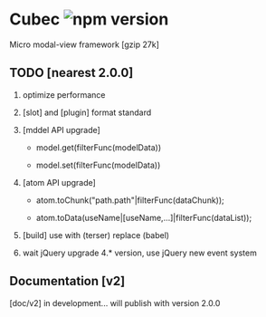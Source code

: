 # Cubec ![npm version](https://img.shields.io/npm/v/cubec.svg?label=cubec&style=flat-square&maxAge=3600)

Micro modal-view framework [gzip 27k]

## TODO [nearest 2.0.0]

1. optimize performance

2. [slot] and [plugin] format standard

3. [mddel API upgrade]

   - model.get(filterFunc(modelData))

   - model.set(filterFunc(modelData))

4. [atom API upgrade]

   - atom.toChunk("path.path"|filterFunc(dataChunk));

   - atom.toData(useName|[useName,...]|filterFunc(dataList));

5. [build] use with (terser) replace (babel)

6. wait jQuery upgrade 4.* version, use jQuery new event system

## Documentation [v2]

[doc/v2] in development... will publish with version 2.0.0
